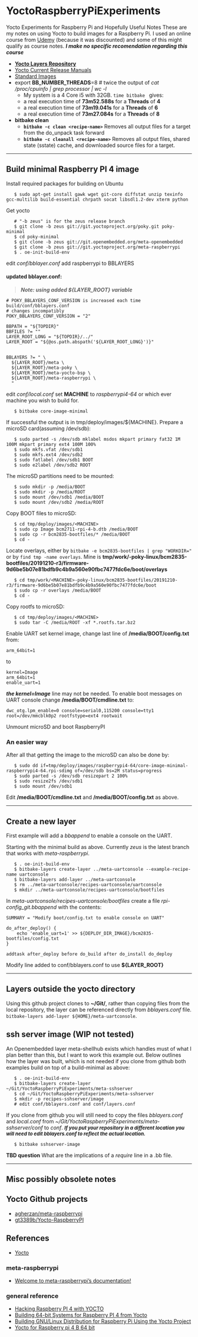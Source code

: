 # YoctoRaspberryPiExperiments
Yocto Experiments for Raspberry Pi and Hopefully Useful Notes
These are my notes on using Yocto to build images for a Raspberry Pi. I used an online course from [Udemy](https://www.udemy.com/course/yocto-zero-to-hero/) (because it was discounted) and some of this might qualify as course notes. _**I make no specific recomendation regarding this course**_

* **[Yocto Layers Repository](http://layers.openembedded.org/layerindex/branch/master/layers/)**
* [Yocto Current Release Manuals](https://docs.yoctoproject.org/releases.html)
* [Standard Images](https://www.yoctoproject.org/docs/1.8/ref-manual/ref-manual.html#ref-images)
* export **BB_NUMBER_THREADS**=8  # twice the output of _cat /proc/cpuinfo | grep processor | wc -l_
  * My system is a 4 Core i5 with 32GB. ```time bitbake ``` gives:
  *   a real execution time of **73m52.588s** for a **Threads** of **4**
  *   a real execution time of **73m19.041s** for a **Threads** of **6**
  *   a real execution time of **73m27.084s** for a **Threads** of **8**
* **bitbake clean**
  * **```bitbake -c clean <recipe-name>```** Removes all output files for a target from the do_unpack task forward
  * **```bitbake -c cleanall <recipe-name>```** Removes all output files, shared state (sstate) cache, and downloaded source files for a target.

---------------------

## Build minimal Raspberry PI 4 image

Install required packages for building on Ubuntu
```
   $ sudo apt-get install gawk wget git-core diffstat unzip texinfo gcc-multilib build-essential chrpath socat libsdl1.2-dev xterm python
```
Get yocto
```
   # "-b zeus" is for the zeus release branch
   $ git clone -b zeus git://git.yoctoproject.org/poky.git poky-minimal
   $ cd poky-minimal
   $ git clone -b zeus git://git.openembedded.org/meta-openembedded
   $ git clone -b zeus git://git.yoctoproject.org/meta-raspberrypi
   $ . oe-init-build-env
```
edit _conf/bblayer.conf_ add raspberrypi to BBLAYERS

#### updated bblayer.conf:
> **_Note: using added ${LAYER_ROOT} variable_**

```
# POKY_BBLAYERS_CONF_VERSION is increased each time build/conf/bblayers.conf
# changes incompatibly
POKY_BBLAYERS_CONF_VERSION = "2"

BBPATH = "${TOPDIR}"
BBFILES ?= ""
LAYER_ROOT_LONG = "${TOPDIR}/../"
LAYER_ROOT = "${@os.path.abspath('${LAYER_ROOT_LONG}')}"


BBLAYERS ?= " \
  ${LAYER_ROOT}/meta \
  ${LAYER_ROOT}/meta-poky \
  ${LAYER_ROOT}/meta-yocto-bsp \
  ${LAYER_ROOT}/meta-raspberrypi \
  "
```
edit _conf/local.conf_ set **MACHINE** to _raspberrypi4-64_ or which ever machine you wish to build for.

```
   $ bitbake core-image-minimal
```
If successful the output is in tmp/deploy/images/${MACHINE}. Prepare a microSD card(assuming /dev/sdb):
```
   $ sudo parted -s /dev/sdb mklabel msdos mkpart primary fat32 1M 100M mkpart primary ext4 100M 100%
   $ sudo mkfs.vfat /dev/sdb1
   $ sudo mkfs.ext4 /dev/sdb2
   $ sudo fatlabel /dev/sdb1 BOOT
   $ sudo e2label /dev/sdb2 ROOT
```
The microSD partitions need to be mounted:
```
   $ sudo mkdir -p /media/BOOT
   $ sudo mkdir -p /media/ROOT
   $ sudo mount /dev/sdb1 /media/BOOT
   $ sudo mount /dev/sdb2 /media/ROOT
```
Copy BOOT files to microSD:
```
   $ cd tmp/deploy/images/<MACHINE>
   $ sudo cp Image bcm2711-rpi-4-b.dtb /media/BOOT
   $ sudo cp -r bcm2835-bootfiles/* /media/BOOT
   $ cd -
```
Locate overlays, either by ```bitbake -e bcm2835-bootfiles | grep "WORKDIR="``` or by ```find tmp -name overlays```. Mine is __tmp/work/<MACHINE>-poky-linux/bcm2835-bootfiles/20191210-r3/firmware-9d6be5b07e81bdfb9c4b9a560e90fbc7477fdc6e/boot/overlays__
```
   $ cd tmp/work/<MACHINE>-poky-linux/bcm2835-bootfiles/20191210-r3/firmware-9d6be5b07e81bdfb9c4b9a560e90fbc7477fdc6e/boot
   $ sudo cp -r overlays /media/BOOT
   $ cd -
```
Copy rootfs to microSD:
```
   $ cd tmp/deploy/images/<MACHINE>
   $ sudo tar -C /media/ROOT -xf *.rootfs.tar.bz2
```
Enable UART set kernel image, change last line of **/media/BOOT/config.txt** from:
```
arm_64bit=1
```
to
```
kernel=Image
arm_64bit=1
enable_uart=1
```
   _**the kernel=Image**_ line may not be needed.
To enable boot messages on UART console change **/media/BOOT/cmdline.txt** to:
```
dwc_otg.lpm_enable=0 console=serial0,115200 console=tty1 root=/dev/mmcblk0p2 rootfstype=ext4 rootwait
```
Unmount microSD and boot RaspberryPI

### An easier way
After all that getting the image to the microSD can also be done by:
```
   $ sudo dd if=tmp/deploy/images/raspberrypi4-64/core-image-minimal-raspberrypi4-64.rpi-sdimg of=/dev/sdb bs=2M status=progress
   $ sudo parted -s /dev/sdb resizepart 2 100%
   $ sudo resize2fs /dev/sdb1
   $ sudo mount /dev/sdb1
```
Edit **/media/BOOT/cmdline.txt** and **/media/BOOT/config.txt** as above.

-----------
## Create a new layer
First example will add a _bbappend_ to enable a console on the UART.

Starting with the minimal build as above. Currently _zeus_ is the latest branch that works with _meta-raspberrypi_.
```
   $ . oe-init-build-env
   $ bitbake-layers create-layer ../meta-uartconsole --example-recipe-name uartconsole
   $ bitbake-layers add-layer ../meta-uartconsole
   $ rm ../meta-uartconsole/recipes-uartconsole/uartconsole
   $ mkdir ../meta-uartconsole/recipes-uartconsole/bootfiles
```
In _meta-uartconsole/recipes-uartconsole/bootfiles_ create a file _rpi-config_git.bbappend_ with the contents:
```
SUMMARY = "Modify boot/config.txt to enable console on UART"

do_after_deploy() {
	echo 'enable_uart=1' >> ${DEPLOY_DIR_IMAGE}/bcm2835-bootfiles/config.txt
}

addtask after_deploy before do_build after do_install do_deploy
```
Modify line added to conf/bblayers.conf to use **${LAYER_ROOT}**

-----
## Layers outside the yocto directory
Using this github project clones to **~/Git/**, rather than copying files from the local repository, the layer can be referenced directly from _bblayers.conf_ file. ```bitbake-layers add-layer ${HOME}/meta-uartconsole```.

## ssh server image (WIP not tested)
An Openembedded layer meta-shellhub exists which handles must of what I plan better than this, but I want to work this example out.
Below outlines how the layer was built, which is not needed if you clone from github both examples build on top of a build-minimal as above:
```
   $ . oe-init-build-env
   $ bitbake-layers create-layer ~/Git/YoctoRaspberryPiExperiments/meta-sshserver
   $ cd ~/Git/YoctoRaspberryPiExperiments/meta-sshserver
   $ mkdir -p recipes-sshserver/image
   # edit conf/bblayers.conf and conf/layers.conf
```
If you clone from github you will still need to copy the files _bblayers.conf_ and _local.conf_ from _~/Git/YoctoRaspberryPiExperiments/meta-sshserver/conf_ to _conf_.
<font size="-1">_**If you put your repository in a different location you will need to edit bblayers.conf to reflect the actual location.**_</font>

```
   $ bitbake sshserver-image
```
**TBD question** What are the implications of a _require_ line in a .bb file.

------

## Misc possibly obsolete notes

## Yocto Github projects

* [agherzan/meta-raspberrypi](https://github.com/agherzan/meta-raspberrypi)
* [gt3389b/Yocto-RaspberryPI](https://github.com/gt3389b/Yocto-RaspberryPI)

## References

* [Yocto](https://www.yoctoproject.org/)

### meta-raspberrypi
* [Welcome to meta-raspberrypi’s documentation!](https://meta-raspberrypi.readthedocs.io/en/latest/index.html)

### general reference

* [Hacking Raspberry PI 4 with YOCTO](https://lancesimms.com/RaspberryPi/HackingRaspberryPi4WithYocto_Introduction.html)
* [Building 64-bit Systems for Raspberry PI 4 from Yocto](https://jumpnowtek.com/rpi/Raspberry-Pi-4-64bit-Systems-with-Yocto.html)
* [Building GNU/Linux Distribution for Raspberry Pi Using the Yocto Project](https://www.instructables.com/Building-GNULinux-Distribution-for-Raspberry-Pi-Us/)
* [Yocto for Raspberry pi 4 B 64 bit](https://ineclabs.com/yocto-for-raspberry-pi-64-bit/)

